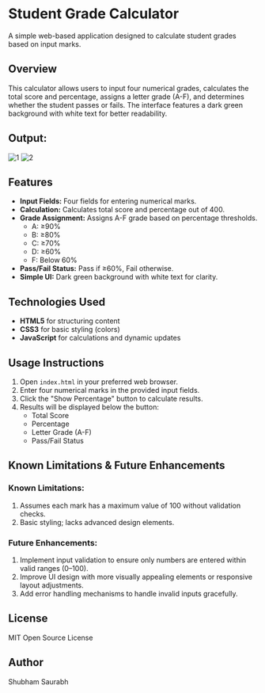 # Student Grade Calculator

A simple web-based application designed to calculate student grades based on input marks.

## Overview

This calculator allows users to input four numerical grades, calculates the total score and percentage, assigns a letter grade (A-F), and determines whether the student passes or fails. The interface features a dark green background with white text for better readability.

## Output:

![1](https://github.com/user-attachments/assets/8ba40088-bb9c-4fe3-b341-9678568d4a10)
![2](https://github.com/user-attachments/assets/64c85001-5624-4290-bafe-936104b0203a)

## Features

- **Input Fields:** Four fields for entering numerical marks.
- **Calculation:** Calculates total score and percentage out of 400.
- **Grade Assignment:** Assigns A-F grade based on percentage thresholds.
  - A: ≥90%
  - B: ≥80%
  - C: ≥70%
  - D: ≥60%
  - F: Below 60%
- **Pass/Fail Status:** Pass if ≥60%, Fail otherwise.
- **Simple UI:** Dark green background with white text for clarity.

## Technologies Used

- **HTML5** for structuring content
- **CSS3** for basic styling (colors)
- **JavaScript** for calculations and dynamic updates

## Usage Instructions

1. Open `index.html` in your preferred web browser.
2. Enter four numerical marks in the provided input fields.
3. Click the "Show Percentage" button to calculate results.
4. Results will be displayed below the button:
   - Total Score
   - Percentage
   - Letter Grade (A-F)
   - Pass/Fail Status

## Known Limitations & Future Enhancements

### Known Limitations:
1. Assumes each mark has a maximum value of 100 without validation checks.
2. Basic styling; lacks advanced design elements.

### Future Enhancements:
1. Implement input validation to ensure only numbers are entered within valid ranges (0–100).
2. Improve UI design with more visually appealing elements or responsive layout adjustments.
3. Add error handling mechanisms to handle invalid inputs gracefully.

## License

MIT Open Source License

## Author

Shubham Saurabh
